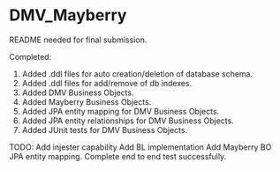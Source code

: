 DMV_Mayberry
============

README needed for final submission.

Completed: 

1. Added .ddl files for auto creation/deletion of database schema.
2. Added .ddl files for add/remove of db indexes.
3. Added DMV Business Objects.
4. Added Mayberry Business Objects.
5. Added JPA entity mapping for DMV Business Objects.
6. Added JPA entity relationships for DMV Business Objects.
7. Added JUnit tests for DMV Business Objects.

TODO:
Add injester capability
Add BL implementation
Add Mayberry BO JPA entity mapping.
Complete end to end test successfully.

